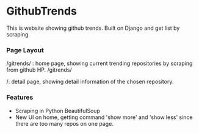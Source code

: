 # GithubTrends
This is website showing github trends. Built on Django and get list by scraping.

### Page Layout
/gitrends/ : home page, showing current trending repositories by scraping from github HP.
/gitrends/<p>/: detail page, showing detail information of the chosen repository.

### Features
- Scraping in Python BeautifulSoup
- New UI on home, getting command 'show more' and 'show less' since there are too many repos on one page.
